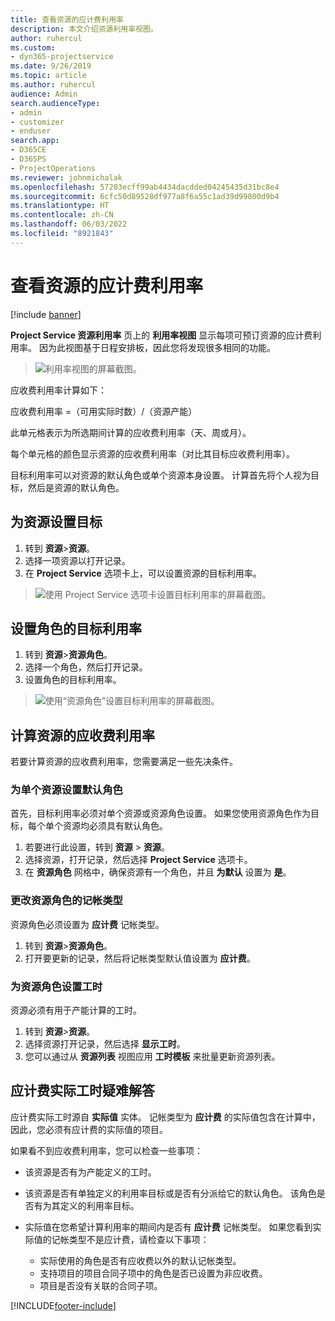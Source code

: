 ```yaml
---
title: 查看资源的应计费利用率
description: 本文介绍资源利用率视图。
author: ruhercul
ms.custom:
- dyn365-projectservice
ms.date: 9/26/2019
ms.topic: article
ms.author: ruhercul
audience: Admin
search.audienceType:
- admin
- customizer
- enduser
search.app:
- D365CE
- D365PS
- ProjectOperations
ms.reviewer: johnmichalak
ms.openlocfilehash: 57203ecff99ab4434dacdded04245435d31bc8e4
ms.sourcegitcommit: 6cfc50d89528df977a8f6a55c1ad39d99800d9b4
ms.translationtype: HT
ms.contentlocale: zh-CN
ms.lasthandoff: 06/03/2022
ms.locfileid: "8921843"
---
```

# <a name="view-chargeable-utilization-for-resources"></a>查看资源的应计费利用率

[!include [banner](../includes/psa-now-project-operations.md)]
 
**Project Service 资源利用率** 页上的 **利用率视图** 显示每项可预订资源的应计费利用率。 因为此视图基于日程安排板，因此您将发现很多相同的功能。

> ![利用率视图的屏幕截图。](media/FAQ-utilization-1.png)
 

应收费利用率计算如下：

   应收费利用率 =（可用实际时数）/（资源产能）

此单元格表示为所选期间计算的应收费利用率（天、周或月）。

每个单元格的颜色显示资源的应收费利用率（对比其目标应收费利用率）。 

目标利用率可以对资源的默认角色或单个资源本身设置。 计算首先将个人视为目标，然后是资源的默认角色。

## <a name="set-target-on-a-resource"></a>为资源设置目标

1. 转到 **资源**\>**资源**。 
2. 选择一项资源以打开记录。 
3. 在 **Project Service** 选项卡上，可以设置资源的目标利用率。

> ![使用 Project Service 选项卡设置目标利用率的屏幕截图。](media/FAQ-utilization-2.png)
 
## <a name="set-target-utilization-on-a-role"></a>设置角色的目标利用率

1. 转到 **资源**\>**资源角色**。 
2. 选择一个角色，然后打开记录。 
3. 设置角色的目标利用率。

> ![使用“资源角色”设置目标利用率的屏幕截图。](media/FAQ-utilization-3.png)
 
## <a name="calculate-chargeable-utilization-for-a-resource"></a>计算资源的应收费利用率

若要计算资源的应收费利用率，您需要满足一些先决条件。 

### <a name="set-default-role-for-individual-resource"></a>为单个资源设置默认角色

首先，目标利用率必须对单个资源或资源角色设置。 如果您使用资源角色作为目标，每个单个资源均必须具有默认角色。 

1. 若要进行此设置，转到 **资源** \> **资源**。 
2. 选择资源，打开记录，然后选择 **Project Service** 选项卡。 
3. 在 **资源角色** 网格中，确保资源有一个角色，并且 **为默认** 设置为 **是**。
 
### <a name="change-billing-type-for-resource-role"></a>更改资源角色的记帐类型

资源角色必须设置为 **应计费** 记帐类型。 

1. 转到 **资源**\>**资源角色**。 
2. 打开要更新的记录，然后将记帐类型默认值设置为 **应计费**。

### <a name="set-working-hours-for-resource-role"></a>为资源角色设置工时
 
资源必须有用于产能计算的工时。 

1. 转到 **资源**\>**资源**。 
2. 选择资源打开记录，然后选择 **显示工时**。 
3. 您可以通过从 **资源列表** 视图应用 **工时模板** 来批量更新资源列表。

## <a name="troubleshooting-chargeable-actual-hours"></a>应计费实际工时疑难解答

应计费实际工时源自 **实际值** 实体。 记帐类型为 **应计费** 的实际值包含在计算中，因此，您必须有应计费的实际值的项目。

如果看不到应收费利用率，您可以检查一些事项：

- 该资源是否有为产能定义的工时。
- 该资源是否有单独定义的利用率目标或是否有分派给它的默认角色。 该角色是否有为其定义的利用率目标。
- 实际值在您希望计算利用率的期间内是否有 **应计费** 记帐类型。 如果您看到实际值的记帐类型不是应计费，请检查以下事项：

  - 实际使用的角色是否有应收费以外的默认记帐类型。
  - 支持项目的项目合同子项中的角色是否已设置为非应收费。
  - 项目是否没有关联的合同子项。



[!INCLUDE[footer-include](../includes/footer-banner.md)]
